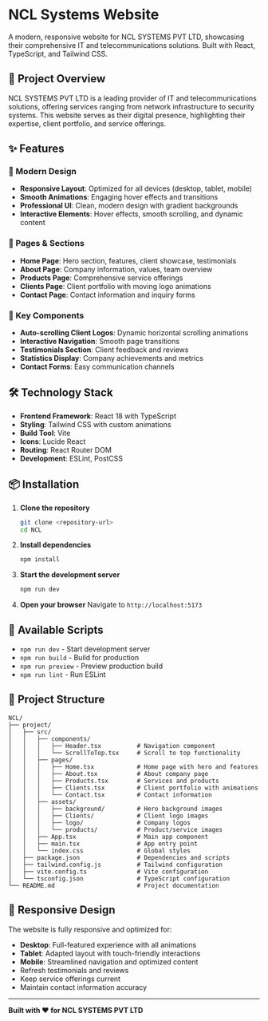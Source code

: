 # NCL Systems Website

A modern, responsive website for NCL SYSTEMS PVT LTD, showcasing their comprehensive IT and telecommunications solutions. Built with React, TypeScript, and Tailwind CSS.

## 🚀 Project Overview

NCL SYSTEMS PVT LTD is a leading provider of IT and telecommunications solutions, offering services ranging from network infrastructure to security systems. This website serves as their digital presence, highlighting their expertise, client portfolio, and service offerings.

## ✨ Features

### 🎨 Modern Design
- **Responsive Layout**: Optimized for all devices (desktop, tablet, mobile)
- **Smooth Animations**: Engaging hover effects and transitions
- **Professional UI**: Clean, modern design with gradient backgrounds
- **Interactive Elements**: Hover effects, smooth scrolling, and dynamic content

### 📱 Pages & Sections
- **Home Page**: Hero section, features, client showcase, testimonials
- **About Page**: Company information, values, team overview
- **Products Page**: Comprehensive service offerings
- **Clients Page**: Client portfolio with moving logo animations
- **Contact Page**: Contact information and inquiry forms

### 🎯 Key Components
- **Auto-scrolling Client Logos**: Dynamic horizontal scrolling animations
- **Interactive Navigation**: Smooth page transitions
- **Testimonials Section**: Client feedback and reviews
- **Statistics Display**: Company achievements and metrics
- **Contact Forms**: Easy communication channels

## 🛠️ Technology Stack

- **Frontend Framework**: React 18 with TypeScript
- **Styling**: Tailwind CSS with custom animations
- **Build Tool**: Vite
- **Icons**: Lucide React
- **Routing**: React Router DOM
- **Development**: ESLint, PostCSS

## 📦 Installation

1. **Clone the repository**
   ```bash
   git clone <repository-url>
   cd NCL
   ```

2. **Install dependencies**
   ```bash
   npm install
   ```

3. **Start the development server**
   ```bash
   npm run dev
   ```

4. **Open your browser**
   Navigate to `http://localhost:5173`

## 🚀 Available Scripts

- `npm run dev` - Start development server
- `npm run build` - Build for production
- `npm run preview` - Preview production build
- `npm run lint` - Run ESLint

## 📁 Project Structure

```
NCL/
├── project/
│   ├── src/
│   │   ├── components/
│   │   │   ├── Header.tsx          # Navigation component
│   │   │   └── ScrollToTop.tsx     # Scroll to top functionality
│   │   ├── pages/
│   │   │   ├── Home.tsx            # Home page with hero and features
│   │   │   ├── About.tsx           # About company page
│   │   │   ├── Products.tsx        # Services and products
│   │   │   ├── Clients.tsx         # Client portfolio with animations
│   │   │   └── Contact.tsx         # Contact information
│   │   ├── assets/
│   │   │   ├── background/         # Hero background images
│   │   │   ├── Clients/            # Client logo images
│   │   │   ├── logo/               # Company logos
│   │   │   └── products/           # Product/service images
│   │   ├── App.tsx                 # Main app component
│   │   ├── main.tsx                # App entry point
│   │   └── index.css               # Global styles
│   ├── package.json                # Dependencies and scripts
│   ├── tailwind.config.js          # Tailwind configuration
│   ├── vite.config.ts              # Vite configuration
│   └── tsconfig.json               # TypeScript configuration
└── README.md                       # Project documentation
```



## 📱 Responsive Design

The website is fully responsive and optimized for:
- **Desktop**: Full-featured experience with all animations
- **Tablet**: Adapted layout with touch-friendly interactions
- **Mobile**: Streamlined navigation and optimized content
- Refresh testimonials and reviews
- Keep service offerings current
- Maintain contact information accuracy

---

**Built with ❤️ for NCL SYSTEMS PVT LTD** 
